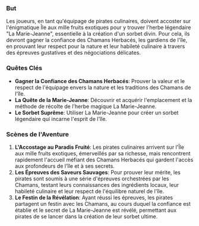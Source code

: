 ### But
Les joueurs, en tant qu'équipage de pirates culinaires, doivent accoster sur l'énigmatique Île aux mille fruits exotiques pour y trouver l'herbe légendaire "La Marie-Jeanne", essentielle à la création d'un sorbet divin. Pour cela, ils devront gagner la confiance des Chamans Herbacés, les gardiens de l'île, en prouvant leur respect pour la nature et leur habileté culinaire à travers des épreuves gustatives et des négociations délicates.

### Quêtes Clés
*   **Gagner la Confiance des Chamans Herbacés**: Prouver la valeur et le respect de l'équipage envers la nature et les traditions des Chamans de l'île.
*   **La Quête de la Marie-Jeanne**: Découvrir et acquérir l'emplacement et la méthode de récolte de l'herbe magique La Marie-Jeanne.
*   **Le Sorbet Suprême**: Utiliser La Marie-Jeanne pour créer un sorbet légendaire qui incarne l'esprit de l'île.

### Scènes de l'Aventure
1.  **L'Accostage au Paradis Fruité**: Les pirates culinaires arrivent sur l'Île aux mille fruits exotiques, émerveillés par sa richesse, mais rencontrent rapidement l'accueil méfiant des Chamans Herbacés qui gardent l'accès aux profondeurs de l'île et à ses secrets.
2.  **Les Épreuves des Saveurs Sauvages**: Pour prouver leur mérite, les pirates sont soumis à une série d'épreuves orchestrées par les Chamans, testant leurs connaissances des ingrédients locaux, leur habileté culinaire et leur respect de l'équilibre naturel de l'île.
3.  **Le Festin de la Révélation**: Ayant réussi les épreuves, les pirates partagent un festin avec les Chamans, au cours duquel la confiance est établie et le secret de La Marie-Jeanne est révélé, permettant aux pirates de se lancer dans la création de leur sorbet ultime.